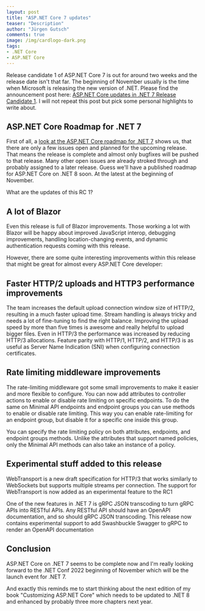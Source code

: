 ```yaml
---
layout: post
title: "ASP.NET Core 7 updates"
teaser: "Description"
author: "Jürgen Gutsch"
comments: true
image: /img/cardlogo-dark.png
tags: 
- .NET Core
- ASP.NET Core
---
```


Release candidate 1 of ASP.NET Core 7 is out for around two weeks and the release date isn't that far. The beginning of November usually is the time when Microsoft is releasing the new version of .NET. Please find the announcement post here: [ASP.NET Core updates in .NET 7 Release Candidate 1](https://devblogs.microsoft.com/dotnet/asp-net-core-updates-in-dotnet-7-rc-1/). I will not repeat this post but pick some personal highlights to write about.

## ASP.NET Core Roadmap for .NET 7

First of all, a [look at the ASP.NET Core roadmap for .NET 7](https://github.com/dotnet/aspnetcore/issues/39504) shows us, that there are only a few issues open and planned for the upcoming release. That means the release is complete and almost only bugfixes will be pushed to that release. Many other open issues are already stroked through and probably assigned to a later release. Guess we'll have a published roadmap for ASP.NET Core on .NET 8 soon. At the latest at the beginning of November.

What are the updates of this RC 1?

## A lot of Blazor

Even this release is full of Blazor improvements. Those working a lot with Blazor will be happy about improved JavaScript interop, debugging improvements, handling location-changing events, and dynamic authentication requests coming with this release. 

However, there are some quite interesting improvements within this release that might be great for almost every ASP.NET Core developer:

## Faster HTTP/2 uploads and HTTP3 performance improvements

The team increases the default upload connection window size of HTTP/2, resulting in a much faster upload time. Stream handling is always tricky and needs a lot of fine-tuning to find the right balance. Improving the upload speed by more than five times is awesome and really helpful to upload bigger files. Even in HTTP/3 the performance was increased by reducing HTTP/3 allocations. Feature parity with HTTP/1, HTTP/2, and HTTP/3 is as useful as Server Name Indication (SNI) when configuring connection certificates. 

## Rate limiting middleware improvements

The rate-limiting middleware got some small improvements to make it easier and more flexible to configure. You can now add attributes to controller actions to enable or disable rate limiting on specific endpoints. To do the same on Minimal API endpoints and endpoint groups you can use methods to enable or disable rate limiting. This way you can enable rate-limiting for an endpoint group, but disable it for a specific one inside this group.

You can specify the rate limiting policy on both attributes, endpoints, and endpoint groups methods. Unlike the attributes that support named policies, only the Minimal API methods can also take an instance of a policy.

## Experimental stuff added to this release

WebTransport is a new draft specification for HTTP/3 that works similarly to WebSockets but supports multiple streams per connection. The support for WebTransport is now added as an experimental feature to the RC1

One of the new features in .NET 7 is gRPC JSON transcoding to turn gRPC APIs into RESTful APIs. Any RESTful API should have an OpenAPI documentation, and so should gRPC JSON transcoding. This release now contains experimental support to add Swashbuckle Swagger to gRPC to render an OpenAPI documentation

## Conclusion

ASP.NET Core on .NET 7 seems to be complete now and I'm really looking forward to the .NET Conf 2022 beginning of November which will be the launch event for .NET 7.

And exactly this reminds me to start thinking about the next edition of my book "Customizing ASP.NET Core" which needs to be updated to .NET 8 and enhanced by probably three more chapters next year. 


